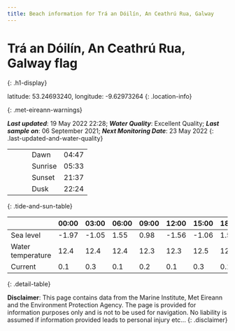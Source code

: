 ```yaml
---
title: Beach information for Trá an Dóilín, An Ceathrú Rua, Galway
---
```

# Trá an Dóilín, An Ceathrú Rua, Galway <span class="material-icons blue-flag" alt="This a Blue Flag beach">flag</span>
{: .h1-display}

latitude: 53.24693240, longitude: -9.62973264
{: .location-info}


{: .met-eireann-warnings}

___Last updated___: 19 May 2022 22:28; ___Water Quality___: Excellent Quality;
___Last sample on___: 06 September 2021; ___Next Monitoring Date___: 23 May 2022
{: .last-updated-and-water-quality}

|   |   |   |   |   |
|---|---|---|---|---|
|   |   |   | Dawn  | 04:47 |
|   |   |   | Sunrise  | 05:33 |
|   |   |   | Sunset  | 21:37 |
|   |   |   | Dusk  | 22:24 |
{: .tide-and-sun-table}

<div></div>

| | 00:00 | 03:00 | 06:00 | 09:00 | 12:00 | 15:00 | 18:00 | 21:00 |
|---|---|---|---|---|---|---|---|---|
| Sea level | -1.97 | -1.05 | 1.55 | 0.98| -1.56 | -1.06 | 1.52 | 1.33 |
| Water temperature | 12.4 | 12.4 | 12.4 | 12.3 | 12.3 | 12.5 | 12.6 | 12.6 |
| Current | 0.1 | 0.3 | 0.1 | 0.2 | 0.1| 0.3 | 0.1 | 0.1 |
{: .detail-table}

__Disclaimer__: This page contains data from the Marine Institute,
Met Eireann and the Environment Protection Agency. The page is provided for
information purposes only and is not to be used for navigation. No liability
is assumed if information provided leads to personal injury etc...
{: .disclaimer}